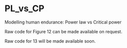 # PL_vs_CP
 Modelling human endurance: Power law vs Critical power

 Raw code for Figure 12 can be made available on request.

 Raw code for 13 will be made available soon. 
